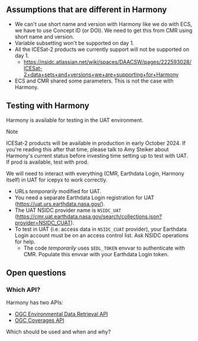 ## Assumptions that are different in Harmony

* We can't use short name and version with Harmony like we do with ECS, we have to use
  Concept ID (or DOI). We need to get this from CMR using short name and version.
* Variable subsetting won't be supported on day 1.
* All the ICESat-2 products we currently support will not be supported on day 1.
    * <https://nsidc.atlassian.net/wiki/spaces/DAACSW/pages/222593028/ICESat-2+data+sets+and+versions+we+are+supporting+for+Harmony>
* ECS and CMR shared some parameters. This is not the case with Harmony.


## Testing with Harmony

Harmony is available for testing in the UAT environment.

> [!NOTE]
> ICESat-2 products will be available in production in early October 2024. If you're
> reading this after that time, please talk to Amy Steiker about Harmony's current
> status before investing time setting up to test with UAT. If prod is available, test
> with prod.

We will need to interact with everything (CMR, Earthdata Login, Harmony itself) in UAT
for icepyx to work correctly.

* URLs *temporarily* modified for UAT.
* You need a separate Earthdata Login registration for UAT
  (<https://uat.urs.earthdata.nasa.gov/>).
* The UAT NSIDC provider name is `NSIDC_UAT`
  (<https://cmr.uat.earthdata.nasa.gov/search/collections.json?provider=NSIDC_CUAT>).
* To test in UAT (i.e. access data in `NSIDC_CUAT` provider), your Earthdata Login
  account must be on an access control list. Ask NSIDC operations for help.
    * The code *temporarily* uses `$EDL_TOKEN` envvar to authenticate with CMR. Populate
      this envvar with your Earthdata Login token.


## Open questions

### Which API?

Harmony has two APIs:

* [OGC Environmental Data Retrieval API](https://harmony.earthdata.nasa.gov/docs/edr-api)
* [OGC Coverages API](https://harmony.earthdata.nasa.gov/docs/api/)

Which should be used and when and why?
